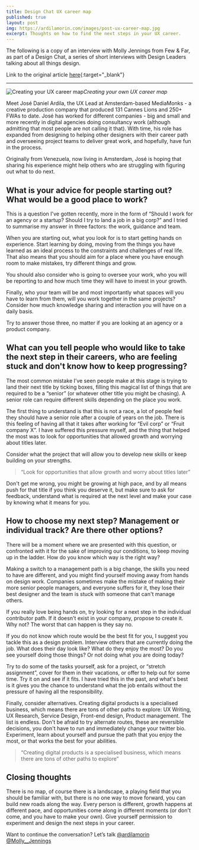 ```yaml
---
title: Design Chat UX career map
published: true
layout: post
img: https://ardilamorin.com/images/post-ux-career-map.jpg
excerpt: Thoughts on how to find the next steps in your UX career.
---
```

The following is a copy of an interview with Molly Jennings from Few & Far, as part of a Design Chat, a series of short interviews with Design Leaders talking about all things design.

Link to the original article [here](https://www.linkedin.com/pulse/design-chat-jos%C3%A9-daniel-ardila-m-mediamonks-molly-jennings){:target="_blank"}

---
![Creating your UX career map]({{site.baseurl}}/images/post-ux-career-map.jpg)*Creating your own UX career map*

Meet José Daniel Ardila, the UX Lead at Amsterdam-based MediaMonks - a creative production company that produced 131 Cannes Lions and 250+ FWAs to date.
José has worked for different companies - big and small and more recently in digital agencies doing consultancy work (although admitting that most people are not calling it that). With time, his role has expanded from designing to helping other designers with their career path and overseeing project teams to deliver great work, and hopefully, have fun in the process.

Originally from Venezuela, now living in Amsterdam, José is hoping that sharing his experience might help others who are struggling with figuring out what to do next. 

## What is your advice for people starting out? What would be a good place to work? 

This is a question I've gotten recently, more in the form of “Should I work for an agency or a startup? Should I try to land a job in a big corp?” and I tried to summarise my answer in three factors: the work, guidance and team.

When you are starting out, what you look for is to start getting hands on experience. Start learning by doing, moving from the things you have learned as an ideal process to the constraints and challenges of real life. That also means that you should aim for a place where you have enough room to make mistakes, try different things and grow.

You should also consider who is going to oversee your work, who you will be reporting to and how much time they will have to invest in your growth.

Finally, who your team will be and most importantly what spaces will you have to learn from them, will you work together in the same projects? Consider how much knowledge sharing and interaction you will have on a daily basis.

Try to answer those three, no matter if you are looking at an agency or a product company.

## What can you tell people who would like to take the next step in their careers, who are feeling stuck and don't know how to keep progressing?

The most common mistake I’ve seen people make at this stage is trying to land their next title by ticking boxes, filling this magical list of things that are required to be a “senior” (or whatever other title you might be chasing). A senior role can require different skills depending on the place you work. 

The first thing to understand is that this is not a race, a lot of people feel they should have a senior role after a couple of years on the job. There is this feeling of having all that it takes after working for “Evil corp” or “Fruit company X”. I have suffered this pressure myself, and the thing that helped the most was to look for opportunities that allowed growth and worrying about titles later. 

Consider what the project that will allow you to develop new skills or keep building on your strengths.

> “Look for opportunities that allow growth and worry about titles later”

Don't get me wrong, you might be growing at high pace, and by all means push for that title if you think you deserve it, but make sure to ask for feedback, understand what is required at the next level and make your case by knowing what it means for you.

## How to choose my next step? Management or individual track? Are there other options?

There will be a moment where we are presented with this question, or confronted with it for the sake of improving our conditions, to keep moving up in the ladder. How do you know which way is the right way? 

Making a switch to a management path is a big change, the skills you need to have are different, and you might find yourself moving away from hands on design work. Companies sometimes make the mistake of making their more senior people managers, and everyone suffers for it, they lose their best designer and the team is stuck with someone that can't manage others.

If you really love being hands on, try looking for a next step in the individual contributor path. If it doesn't exist in your company, propose to create it. Why not? The worst that can happen is they say no.

If you do not know which route would be the best fit for you, I suggest you tackle this as a design problem. Interview others that are currently doing the job. What does their day look like? What do they enjoy the most? Do you see yourself doing those things? Or not doing what you are doing today?

Try to do some of the tasks yourself, ask for a project, or “stretch assignment”, cover for them in their vacations, or offer to help out for some time. Try it on and see if it fits.
I have tried this in the past, and what's best is it gives you the chance to understand what the job entails without the pressure of having all the responsibility. 

Finally, consider alternatives. Creating digital products is a specialised business, which means there are tons of other paths to explore: UX Writing, UX Research, Service Design, Front-end design, Product management. The list is endless. Don't be afraid to try alternate routes, these are reversible decisions, you don't have to run and immediately change your twitter bio. Experiment, learn about yourself and pursue the path that you enjoy the most, or that works the best for your abilities.

> “Creating digital products is a specialised business, which means there are tons of other paths to explore”

## Closing thoughts

There is no map, of course there is a landscape, a playing field that you should be familiar with, but there is no one way to move forward, you can build new roads along the way. Every person is different, growth happens at different pace, and opportunities come along in different moments (or don't come, and you have to make your own). Give yourself permission to experiment and design the next steps in your career.

Want to continue the conversation? Let’s talk [@ardilamorin](https://twitter.com/ardilamorin)
[@Molly__Jennings](https://twitter.com/molly__jennings?s=21)